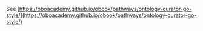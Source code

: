 See [https://oboacademy.github.io/obook/pathways/ontology-curator-go-style/](https://oboacademy.github.io/obook/pathways/ontology-curator-go-style/)